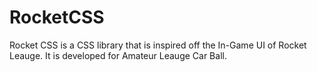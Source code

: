 # RocketCSS
Rocket CSS is a CSS library that is inspired off the In-Game UI of Rocket Leauge. It is developed for Amateur Leauge Car Ball.
